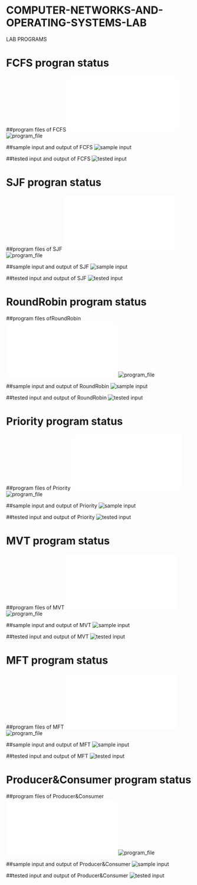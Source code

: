 # COMPUTER-NETWORKS-AND-OPERATING-SYSTEMS-LAB
LAB PROGRAMS

# FCFS progran status
##program files of FCFS
![program file](1a/program1afile.c)
![program_file](1a/Program1a.jpeg)

##sample input and output of FCFS
![sample input](1a/program1asampleoutput.jpeg)

##tested input and output of FCFS
![tested input](1a/program1aoutput.jpeg)

# SJF progran status
##program files of SJF
![program file](1b/program1bfile.c)
![program_file](1b/Program1b.jpeg)

##sample input and output of SJF
![sample input](1b/program1bsampleoutput.jpeg)

##tested input and output of SJF
![tested input](1b/program1boutput.jpeg)

# RoundRobin program status

##program files ofRoundRobin
![program file](1c/roundrobinfile.c)
![program_file](1c/roundrobin2_code_572.jpeg)

##sample input and output of RoundRobin
![sample input](1c/roundrobin2_io_572.jpeg)

##tested input and output of RoundRobin
![tested input](1c/roundrobin2_eo_572.jpeg)

# Priority program status

##program files of Priority
![program file](1d/PRORITYFILE.c)
![program_file](1d/PRIORITY_code_572.jpeg)

##sample input and output of Priority
![sample input](1d/PRIORITY_IO_572.jpeg)

##tested input and output of Priority
![tested input](1d/PRIORITY_EO_572.jpeg)

# MVT program status

##program files of MVT
![program file](EXP10/MVTfile.c)
![program_file](EXP10/MVT_code_572.jpeg)

##sample input and output of MVT
![sample input](EXP10/mvt_IO1_572.jpeg)

##tested input and output of MVT
![tested input](EXP10/mvt_EO1_572.jpeg)


# MFT program status

##program files of MFT
![program file](EXP10/MFTfile.c)
![program_file](EXP10/MFT_code_572.jpeg)

##sample input and output of MFT
![sample input](EXP10/MFT_IO_572.jpeg)

##tested input and output of MFT
![tested input](EXP10/MFT_EO_572.jpeg)

# Producer&Consumer program status

##program files of Producer&Consumer
![program file](EXP10P&C/Producer&Consumerfile.c)
![program_file](EXP10P&C/Producer&Consumer_code_572.jpeg)

##sample input and output of Producer&Consumer
![sample input](EXP10P&C/Producer&Consumer_IO_572.jpeg)

##tested input and output of Producer&Consumer
![tested input](EXP10P&C/Producer&Consumer_EO_572.jpeg)





